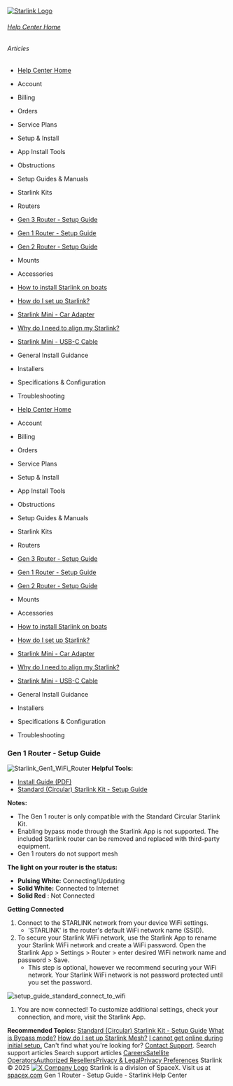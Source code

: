[![Starlink Logo](https://www.starlink.com/_next/image?url=%2Fassets%2Fimages%2Flogo%2Flogo_white.png&w=3840&q=75)](https://www.starlink.com/support/article/<https:/www.starlink.com/>)
###### [Help Center Home](https://www.starlink.com/support/article/</support>)
###### Articles
  * [Help Center Home](https://www.starlink.com/support/article/</support>)
  * Account
  * Billing
  * Orders
  * Service Plans
  * Setup & Install
  * App Install Tools
  * Obstructions
  * Setup Guides & Manuals
  * Starlink Kits
  * Routers
  * [Gen 3 Router - Setup Guide](https://www.starlink.com/support/article/</support/article/63357ec4-8fbe-7f65-530f-76fd55192104>)
  * [Gen 1 Router - Setup Guide](https://www.starlink.com/support/article/</support/article/acc8364c-e44c-1b00-07c8-6ef5b3897f45>)
  * [Gen 2 Router - Setup Guide](https://www.starlink.com/support/article/</support/article/5d40ff67-9ccd-aa45-ed3f-bcd5ec421174>)
  * Mounts
  * Accessories
  * [How to install Starlink on boats](https://www.starlink.com/support/article/</support/article/6d0a3213-27e9-1698-d877-08e181928e25>)
  * [How do I set up Starlink?](https://www.starlink.com/support/article/</support/article/cd99e833-2adc-1cb2-01c3-7f1fbefa3784>)
  * [Starlink Mini - Car Adapter](https://www.starlink.com/support/article/</support/article/8a0d11cd-ff87-83a0-5a42-fca892b14cff>)
  * [Why do I need to align my Starlink?](https://www.starlink.com/support/article/</support/article/0b6cf05f-f7dd-77cf-8ef3-12a5727658e8>)
  * [Starlink Mini - USB-C Cable](https://www.starlink.com/support/article/</support/article/7c9fb509-e3c4-c6af-b2f5-ef95e645c046>)
  * General Install Guidance
  * Installers
  * Specifications & Configuration
  * Troubleshooting


  * [Help Center Home](https://www.starlink.com/support/article/</support>)
  * Account
  * Billing
  * Orders
  * Service Plans
  * Setup & Install
  * App Install Tools
  * Obstructions
  * Setup Guides & Manuals
  * Starlink Kits
  * Routers
  * [Gen 3 Router - Setup Guide](https://www.starlink.com/support/article/</support/article/63357ec4-8fbe-7f65-530f-76fd55192104>)
  * [Gen 1 Router - Setup Guide](https://www.starlink.com/support/article/</support/article/acc8364c-e44c-1b00-07c8-6ef5b3897f45>)
  * [Gen 2 Router - Setup Guide](https://www.starlink.com/support/article/</support/article/5d40ff67-9ccd-aa45-ed3f-bcd5ec421174>)
  * Mounts
  * Accessories
  * [How to install Starlink on boats](https://www.starlink.com/support/article/</support/article/6d0a3213-27e9-1698-d877-08e181928e25>)
  * [How do I set up Starlink?](https://www.starlink.com/support/article/</support/article/cd99e833-2adc-1cb2-01c3-7f1fbefa3784>)
  * [Starlink Mini - Car Adapter](https://www.starlink.com/support/article/</support/article/8a0d11cd-ff87-83a0-5a42-fca892b14cff>)
  * [Why do I need to align my Starlink?](https://www.starlink.com/support/article/</support/article/0b6cf05f-f7dd-77cf-8ef3-12a5727658e8>)
  * [Starlink Mini - USB-C Cable](https://www.starlink.com/support/article/</support/article/7c9fb509-e3c4-c6af-b2f5-ef95e645c046>)
  * General Install Guidance
  * Installers
  * Specifications & Configuration
  * Troubleshooting


### Gen 1 Router - Setup Guide
![Starlink_Gen1_WiFi_Router](https://www.starlink.com/public-files/11032021-Wifi-01.png)
**Helpful Tools:**
  * [Install Guide (PDF)](https://www.starlink.com/support/article/<https:/www.starlink.com/public-files/StarlinkInstallGuide_Circular.pdf>)
  * [Standard (Circular) Starlink Kit - Setup Guide](https://www.starlink.com/support/article/<https:/support.starlink.com/?topic=b20d296a-0857-27b3-239a-8569b658f138>)


**Notes:**
  * The Gen 1 router is only compatible with the Standard Circular Starlink Kit. 
  * Enabling bypass mode through the Starlink App is not supported. The included Starlink router can be removed and replaced with third-party equipment.
  * Gen 1 routers do not support mesh


**The light on your router is the status:**
  * **Pulsing White:** Connecting/Updating
  * **Solid White:** Connected to Internet
  * **Solid Red** : Not Connected


**Getting Connected**
  1. Connect to the STARLINK network from your device WiFi settings.
     * 'STARLINK' is the router's default WiFi network name (SSID).
  2. To secure your Starlink WiFi network, use the Starlink App to rename your Starlink WiFi network and create a WiFi password. Open the Starlink App > Settings > Router > enter desired WiFi network name and password > Save.
     * This step is optional, however we recommend securing your WiFi network. Your Starlink WiFi network is not password protected until you set the password.


![setup_guide_standard_connect_to_wifi](https://www.starlink.com/public-files/setup_guide_standard_connect_to_wifi.png)
  1. You are now connected! To customize additional settings, check your connection, and more, visit the Starlink App.


**Recommended Topics:**
[Standard (Circular) Starlink Kit - Setup Guide](https://www.starlink.com/support/article/<https:/support.starlink.com/?topic=b20d296a-0857-27b3-239a-8569b658f138>)
[What is Bypass mode?](https://www.starlink.com/support/article/<https:/support.starlink.com/?topic=a0fe8d51-32f7-d2b9-d74a-801e31ad9f6a>)
[How do I set up Starlink Mesh?](https://www.starlink.com/support/article/<https:/support.starlink.com/?topic=e729e467-6572-99c0-1035-cdd61b2e2cb7>)
[I cannot get online during initial setup.](https://www.starlink.com/support/article/<https:/support.starlink.com/?topic=69fb2aa3-d326-4387-5708-178327d9825e>)
Can't find what you're looking for? [Contact Support](https://www.starlink.com/support/article/</support/tickets?sourceType=web_article_help_center&sourceValue=acc8364c-e44c-1b00-07c8-6ef5b3897f45>).
Search support articles
Search support articles
[Careers](https://www.starlink.com/support/article/<https:/www.spacex.com/careers>)[Satellite Operators](https://www.starlink.com/support/article/<https:/starlink.com/satellite-operators>)[Authorized Resellers](https://www.starlink.com/support/article/<https:/starlink.com/resellers>)[Privacy & Legal](https://www.starlink.com/support/article/<https:/starlink.com/legal>)[Privacy Preferences](https://www.starlink.com/support/article/<>)
Starlink © 2025
[![X Company Logo](https://www.starlink.com/assets/images/icons/x-logo.svg)](https://www.starlink.com/support/article/<https:/twitter.com/Starlink>)
Starlink is a division of SpaceX. Visit us at [spacex.com](https://www.starlink.com/support/article/<https:/www.spacex.com/>)
Gen 1 Router - Setup Guide - Starlink Help Center

